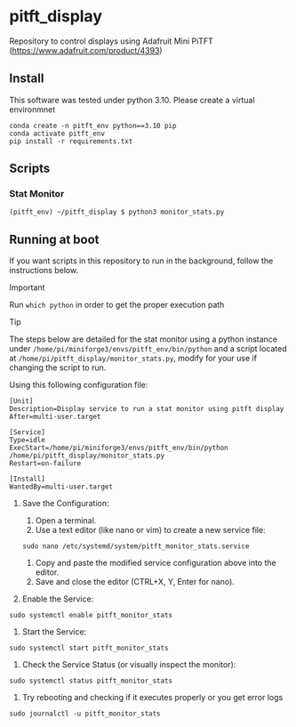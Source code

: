 # pitft_display
Repository to control displays using Adafruit Mini PiTFT (https://www.adafruit.com/product/4393)

## Install

This software was tested under python 3.10.
Please create a virtual environmnet

```
conda create -n pitft_env python==3.10 pip
conda activate pitft_env
pip install -r requirements.txt
```

## Scripts

### Stat Monitor

```
(pitft_env) ~/pitft_display $ python3 monitor_stats.py
```

## Running at boot

If you want scripts in this repository to run in the background, follow the instructions below.

> [!IMPORTANT]  
> Run `which python` in order to get the proper execution path

> [!TIP]
> The steps below are detailed for the stat monitor using a python instance under `/home/pi/miniforge3/envs/pitft_env/bin/python` and a script located at `/home/pi/pitft_display/monitor_stats.py`, modify for your use if changing the script to run.

Using this following configuration file:

```
[Unit]
Description=Display service to run a stat monitor using pitft display
After=multi-user.target

[Service]
Type=idle
ExecStart=/home/pi/miniforge3/envs/pitft_env/bin/python /home/pi/pitft_display/monitor_stats.py
Restart=on-failure

[Install]
WantedBy=multi-user.target

```

1. Save the Configuration:

    1. Open a terminal.
    1. Use a text editor (like nano or vim) to create a new service file:

    ```
    sudo nano /etc/systemd/system/pitft_monitor_stats.service
    ```
    1. Copy and paste the modified service configuration above into the editor.
    1. Save and close the editor (CTRL+X, Y, Enter for nano).
1. Enable the Service:

```
sudo systemctl enable pitft_monitor_stats

```
1. Start the Service:

```
sudo systemctl start pitft_monitor_stats

```

1. Check the Service Status (or visually inspect the monitor):

```
sudo systemctl status pitft_monitor_stats
```
1. Try rebooting and checking if it executes properly or you get error logs

```
sudo journalctl -u pitft_monitor_stats

```
